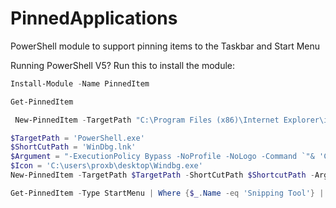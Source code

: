 # PinnedApplications
PowerShell module to support pinning items to the Taskbar and Start Menu

Running PowerShell V5? Run this to install the module:
````PowerShell
Install-Module -Name PinnedItem
````

````PowerShell
Get-PinnedItem
````

````PowerShell
 New-PinnedItem -TargetPath "C:\Program Files (x86)\Internet Explorer\iexplore.exe" -Type TaskBar
````

````PowerShell
$TargetPath = 'PowerShell.exe'
$ShortCutPath = 'WinDbg.lnk'
$Argument = "-ExecutionPolicy Bypass -NoProfile -NoLogo -Command `"& 'C:\users\proxb\desktop\Windbg.exe'`""
$Icon = 'C:\users\proxb\desktop\Windbg.exe'
New-PinnedItem -TargetPath $TargetPath -ShortCutPath $ShortcutPath -Argument $Argument -Type TaskBar -IconLocation $Icon
````

````PowerShell
Get-PinnedItem -Type StartMenu | Where {$_.Name -eq 'Snipping Tool'} | Remove-PinnedItem
````
